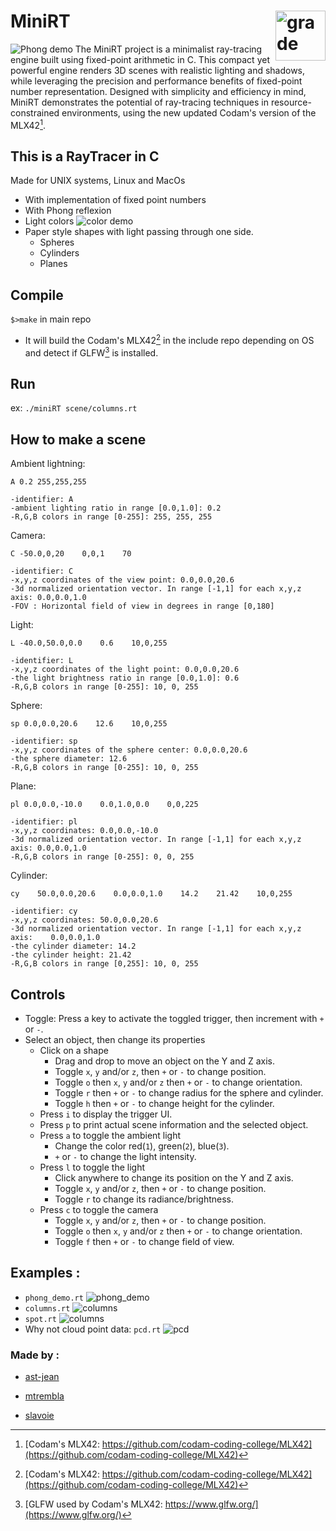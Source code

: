 # MiniRT <img style="float: right;" src="img/grade.png" alt="grade" width="80"/>

![Phong demo](img/phong_demo.png)
The MiniRT project is a minimalist ray-tracing engine built using fixed-point arithmetic in C. This compact yet powerful engine renders 3D scenes with realistic lighting and shadows, while leveraging the precision and performance benefits of fixed-point number representation. Designed with simplicity and efficiency in mind, MiniRT demonstrates the potential of ray-tracing techniques in resource-constrained environments, using the new updated Codam's version of the MLX42[^1].
## This is a RayTracer in C
Made for UNIX systems, Linux and MacOs
- With implementation of fixed point numbers
- With Phong reflexion
- Light colors
![color demo](img/color_demo.png)
- Paper style shapes with light passing through one side.
    - Spheres
    - Cylinders
    - Planes
## Compile
`$>make` in main repo
 - It will build the Codam's MLX42[^1] in the include repo depending on OS and detect if GLFW[^2] is installed. 
## Run
ex: `./miniRT scene/columns.rt`
## How to make a scene
Ambient lightning:    

    A 0.2 255,255,255

    -identifier: A
    -ambient lighting ratio in range [0.0,1.0]: 0.2
    -R,G,B colors in range [0-255]: 255, 255, 255

Camera:

    C -50.0,0,20    0,0,1    70

    -identifier: C
    -x,y,z coordinates of the view point: 0.0,0.0,20.6
    -3d normalized orientation vector. In range [-1,1] for each x,y,z axis: 0.0,0.0,1.0
    -FOV : Horizontal field of view in degrees in range [0,180]

Light:

    L -40.0,50.0,0.0    0.6    10,0,255

    -identifier: L
    -x,y,z coordinates of the light point: 0.0,0.0,20.6
    -the light brightness ratio in range [0.0,1.0]: 0.6
    -R,G,B colors in range [0-255]: 10, 0, 255

Sphere:

    sp 0.0,0.0,20.6    12.6    10,0,255
    
    -identifier: sp
    -x,y,z coordinates of the sphere center: 0.0,0.0,20.6
    -the sphere diameter: 12.6
    -R,G,B colors in range [0-255]: 10, 0, 255

Plane:

    pl 0.0,0.0,-10.0    0.0,1.0,0.0    0,0,225
    
    -identifier: pl
    -x,y,z coordinates: 0.0,0.0,-10.0
    -3d normalized orientation vector. In range [-1,1] for each x,y,z axis: 0.0,0.0,1.0
    -R,G,B colors in range [0-255]: 0, 0, 255

Cylinder:

    cy    50.0,0.0,20.6    0.0,0.0,1.0    14.2    21.42    10,0,255
    
    -identifier: cy
    -x,y,z coordinates: 50.0,0.0,20.6
    -3d normalized orientation vector. In range [-1,1] for each x,y,z axis:    0.0,0.0,1.0
    -the cylinder diameter: 14.2
    -the cylinder height: 21.42
    -R,G,B colors in range [0,255]: 10, 0, 255

## Controls
 - Toggle: Press a key to activate the toggled trigger, then increment with `+` or `-`.
 - Select an object, then change its properties
    - Click on a shape
        - Drag and drop to move an object on the Y and Z axis.
        - Toggle `x`, `y` and/or `z`, then `+` or `-` to change position.
        - Toggle `o` then `x`, `y` and/or `z` then `+` or `-` to change orientation.
        - Toggle `r` then `+` or `-` to change radius for the sphere and cylinder.
        - Toggle `h` then `+` or `-` to change height for the cylinder.
    - Press `i` to display the trigger UI.
    - Press `p` to print actual scene information and the selected object.
    - Press `a` to toggle the ambient light
        - Change the color red(`1`), green(`2`), blue(`3`).
        - `+` or `-` to change the light intensity.
    - Press `l` to toggle the light
        - Click anywhere to change its position on the Y and Z axis.
        - Toggle `x`, `y` and/or `z`, then `+` or `-` to change position.
        - Toggle `r` to change its radiance/brightness.
    - Press `c` to toggle the camera
        - Toggle `x`, `y` and/or `z`, then `+` or `-` to change position.
        - Toggle `o` then `x`, `y` and/or `z` then `+` or `-` to change orientation.
        - Toggle `f` then `+` or `-` to change field of view.
## Examples :
 - `phong_demo.rt`
 ![phong_demo](img/phong_demo.rt.png)
 - `columns.rt`
![columns](img/columns.rt.png)
 - `spot.rt`
![columns](img/spot.rt.png)
 - Why not cloud point data: `pcd.rt`
![pcd](img/pcd.rt.png)
### Made by :
- [ast-jean](https://github.com/ast-jean)

- [mtrembla](https://github.com/Zelxopi)

- [slavoie](https://github.com/Steven1659139)

[^1]:[Codam's MLX42: https://github.com/codam-coding-college/MLX42](https://github.com/codam-coding-college/MLX42)

[^2]:[GLFW used by Codam's MLX42: https://www.glfw.org/](https://www.glfw.org/)
